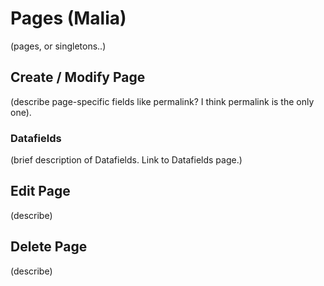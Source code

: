# Pages (Malia)
(pages, or singletons..)

## Create / Modify Page 
(describe page-specific fields like permalink? I think permalink is the only one).

### Datafields  
(brief description of Datafields. Link to Datafields page.)  

## Edit Page
(describe)

## Delete Page
(describe)
